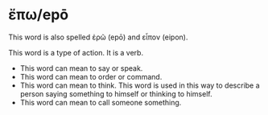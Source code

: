# ἔπω/epō
This word is also spelled ἐρῶ (epō) and εἶπον (eipon).

This word is a type of action. It is a verb.

* This word can mean to say or speak.
* This word can mean to order or command.
* This word can mean to think. This word is used in this way to describe a person saying something to himself or thinking to himself.
* This word can mean to call someone something.
